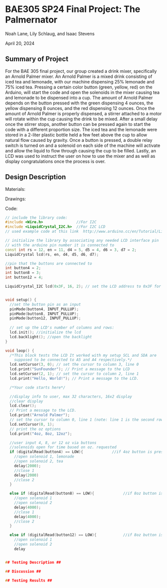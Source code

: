 # BAE305 SP24 Final Project: The Palmernator

Noah Lane, Lily Schlaug, and Isaac Stevens

April 20, 2024

## Summary of Project ##

For the BAE 305 final project, our group created a drink mixer, specifically an Arnold Palmer mixer. An Arnold Palmer is a mixed drink consisting of iced tea and lemonade, with our machine dispensing 25% lemonade and 75% iced tea. Pressing a certain color button (green, yellow, red) on the Arduino, will start the code and open the solenoids in the mixer causing tea and lemonade to be dispensed into a cup. The amount of Arnold Palmer depends on the button pressed with the green dispensing 4 ounces, the yellow dispensing 8 ounces, and the red dispensing 12 ounces. Once the amount of Arnold Palmer is properly dispensed, a stirrer attached to a motor will rotate within the cup causing the drink to be mixed. After a small delay once the stirrer stops, another button can be pressed again to start the code with a different proportion size. The iced tea and the lemonade were stored in a 2-liter plastic bottle held a few feet above the cup to allow natural flow caused by gravity. Once a button is pressed, a double relay switch is turned on and a solenoid on each side of the machine will activate and allow the liquid to flow through causing the cup to be filled. Lastly, an LCD was used to instruct the user on how to use the mixer and as well as display congratulations once the process is over.

## Design Description ##

Materials:

Drawings:

Code:

```c++
// include the library code:
#include <Wire.h>               //For I2C
#include <LiquidCrystal_I2C.h>  //For I2C LCD
// used example code at this link  http://www.arduino.cc/en/Tutorial/LiquidCrystalHelloWorld

// initialize the library by associating any needed LCD interface pin
// with the arduino pin number it is connected to
const int rs = 12, en = 11, d4 = 5, d5 = 4, d6 = 3, d7 = 2;
LiquidCrystal lcd(rs, en, d4, d5, d6, d7);

//pin that the buttons are connected to
int button4 = 2;                    
int button8 = 3; 
int button12 = 4; 

LiquidCrystal_I2C lcd(0x3F, 16, 2); // set the LCD address to 0x3F for a 16 chars and 2 line display


void setup() {
  //set the button pin as an input
  pinMode(button4, INPUT_PULLUP);     
  pinMode(button8, INPUT_PULLUP);  
  pinMode(button12, INPUT_PULLUP);    
  
  // set up the LCD's number of columns and rows:
  lcd.init(); //initialize the lcd
  lcd.backlight(); //open the backlight
}

void loop() {
  /*This block tests the LCD It worked with my setup SCL and SDA are
    supposed to be connected to A5 and A4 respectively.*/
  lcd.setCursor(3, 0); // set the cursor to column 3, line 0
  lcd.print("SunFounder"); // Print a message to the LCD
  lcd.setCursor(2, 1); // set the cursor to column 2, line 1
  lcd.print("Hello, World!"); // Print a message to the LCD.

  /*Your code starts here*/

  //display info to user, max 32 characters, 16x2 display
  //clear display
  lcd.clear();
  // Print a message to the LCD.
  lcd.print("Arnold Palmer");
  // set the cursor to column 0, line 1 (note: line 1 is the second row, since counting begins with 0):
  lcd.setCursor(0, 1);
  // print the oz options 
  lcd.print("4oz, 8oz, 12oz");

  //user input 4, 8, or 12 oz via buttons
  //solenoids open for time based on oz. requested
  if (digitalRead(button4) == LOW){             //if 4oz button is pressed
    //open solenoid 1, lemonade
    //open solenoid 2, tea
    delay(2000);  
    //close 1
    delay(2000)
    //close 2
  }

  else if (digitalRead(button8) == LOW){             //if 8oz button is pressed
    //open solenoid 1 
    //open solenoid 2  
    delay(4000);
    //close 1
    delay(4000); 
    //close 2
  }

  else if (digitalRead(button12) == LOW){            //if 8oz button is pressed
    //open solenoid 1 
    //open solenoid 2  
    delay


## Testing Description ##

## Discussion ##

## Testing Results ##
